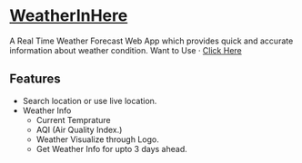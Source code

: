 # [WeatherInHere](https://weatherinhere.cyclic.app/)

A Real Time Weather Forecast Web App which provides quick and accurate information about weather condition.
Want to Use · [Click Here](https://weatherinhere.cyclic.app/)

## Features
- Search location or use live location.
- Weather Info
    - Current Temprature
    - AQI (Air Quality Index.)
    - Weather Visualize through Logo.
    - Get Weather Info for upto 3 days ahead.

